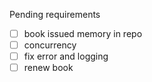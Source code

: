 Pending requirements

- [ ] book issued memory in repo
- [ ] concurrency
- [ ] fix error and logging
- [ ] renew book